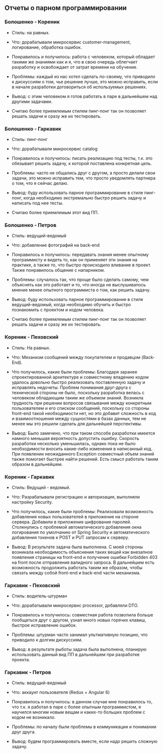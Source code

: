 ## Отчеты о парном программировании

### Болошенко - Кореник
- Стиль: на равных.

- Что: дорабатывали микросервис customer-management, логирование, обработка ошибок.

- Понравилось и получилось: работа с человеком, который обладает такими же знаниями как и я, 
что в свою очередь облегчает разработку и освобождает от затрат времени на обучение.

- Проблемы: каждый из нас хотел сделать по-своему, что приводило к дискуссиям о том, чье решение лучше, это можно исправить, если в начале разработки договориться об используемых решениях.
 
- Вывод: с этим человеком я готов работать в паре в дальнейшем над другими задачами. 

- Считаю более приемлемым стилем пинг-понг так он позволяет решать задачи и сразу же их тестировать.

### Болошенко - Гаркавик
- Стиль: пинг-понг

- Что: дорабатывали микросервис catalog 

- Понравилось и получилось: писать реализацию под тесты, т.к. это обязывает решить задачу, к которой поставлена конкретная цель.

- Проблемы: часто не общались друг с другом, а просто делали свои задачи, это можно исправить тем, что просто уведомлять партнера о том, что я сейчас делаю.

- Вывод: буду использовать парное программирование в стиле пинг-понг, когда необходимо экстремально быстро решить задачу и написать под нее тесты. 

- Считаю более приемлемым этот вид ПП.

### Болошенко - Петров
- Стиль: ведущий-ведомый

- Что: добавление фотографий на back-end

- Понравилось и получилось: передавать знания менее опытному программисту и видеть то, как он применяет эти знания на практике, а также то, что быстро происходило вливание в проект. Также понравилось общение с напарником.

- Проблемы: случалось так, что проще было сделать самому, чем объяснять как это работает и то, что иногда не выслушивалось мнение менее опытного программиста о том, как решить задачу.

- Вывод: буду использовать парное программирование в стиле ведущий-ведомый, когда необходимо обучить и быстро познакомить с проектом и кодом человека. 

- Считаю более приемлемым стилем пинг-понг так он позволяет решать задачи и сразу же их тестировать.

### Кореник - Пеховский
- Стиль: На равных.

- Что: Механизм сообщений между покупателем и продавцом (Back-End).

- Что получилось, какие были проблемы: Благодаря заранее спроектированной архитектуре 
и совместному владению кодом удалось довольно быстро реализовать поставленную задачу и исправлять недочеты.
Проблем понимания друг-друга с технической стороны не было, поскольку разработка велась с человеком обладающим 
таким же объемом знаний. Возникла трудность при решении вопросов связывания между конкретным пользователем и его 
списком сообщений, поскольку со стороны front-end такой необходимости нет, но это добавит сложность в код и 
взаимоотношения между сущностями в базах данных, тем не менее мы это решили сделать для дальнейшей перспективы.

- Вывод: Было замечено, что при таком способе разработки имеется намного меньшая вероятность допустить ошибку. 
Скорость разработки несколько уменьшилась, однако пока не было необходимости вносить какие-либо изменения
 в написанный код. При появлении неожиданного Exception совместный объем знаний также помогает быстрее найти решений.
 Есть смысл работать таким образом в дальнейшем.


### Кореник - Гаркавик
- Стиль: Ведущий - ведомый.

- Что: Разрабатывали регистрацию и авторизация, выполняли настройку Security.

- Что получилось, какие были проблемы: Реализовали возможность добавления новых пользователей в приложение на стороне сервера. 
Добавили в приложение шифрование паролей. Столкнулись с проблемой автоматического добавления окна логирования по умолчанию
от Spring Security и автоматического добавления токенов к POST и PUT запросам к серверу. 

- Вывод: В результате задача была выполнена. С моей стороны возникала необходимость объяснения таких вещей как 
внезапное появления страницы на front-end и получение ошибки Forbidden 403 на front после отправления валидного запроса. В дальнейшем есть возможность продолжить работать таким же образом, чтобы связать между собой front-end и back-end части механизма. 

### Гаркавик - Пеховский
- Стиль: водитель-штурман

- Что: дорабатывали микросервис processor, добавляли DTO.

- Понравилось и получилось: совместная работа позволила больше пообщаться друг с другом, узнал много новых горячих клавиш, быстрое исправление ошибок.

- Проблемы: штурман часто занимал ультмативную позицию, что приводило к долгим дискуссиям.

- Вывод: в результате рыботы задача была выполнена, планирую использовать данный вид ПП в дальнейшем при разработке проекта. 

### Гаркавик - Петров
- Стиль: ведущий-ведомый

- Что: аккаунт пользователя (Redux + Angular 6)

- Понравилось и получилось: в данном случае мне понравилось то, что т.к. я работал в паре с более опытным программистом, я научился многим новым вещам и каких-то больших проблем с кодом не возникало.

- Проблемы: по началу были проблемы в коммуникации и понимании друг друга.

- Вывод: будем программировать вместе, если надо решить сложную задачу.
